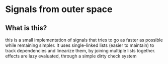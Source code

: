 # Signals from outer space

## What is this?

this is a small implementation of signals that tries to go as faster as possible while remaining simpler. It uses single-linked lists (easier to maintain) to track dependencies and linearize them, by joining multiple lists together. effects are lazy evaluated, through a simple dirty check system
